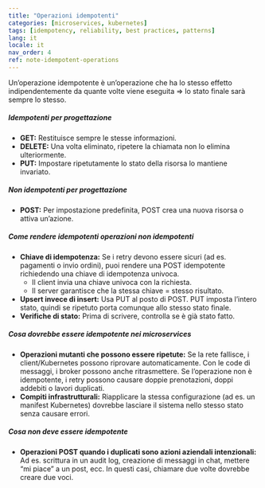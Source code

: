 ```yaml
---
title: "Operazioni idempotenti"
categories: [microservices, kubernetes]
tags: [idempotency, reliability, best practices, patterns]
lang: it
locale: it
nav_order: 4
ref: note-idempotent-operations
---
```

Un’operazione idempotente è un’operazione che ha lo stesso effetto indipendentemente da quante volte viene eseguita ⇒ lo stato finale sarà sempre lo stesso.  

##### Idempotenti per progettazione
- **GET:** Restituisce sempre le stesse informazioni.  
- **DELETE:** Una volta eliminato, ripetere la chiamata non lo elimina ulteriormente.  
- **PUT:** Impostare ripetutamente lo stato della risorsa lo mantiene invariato.  

##### Non idempotenti per progettazione
- **POST:** Per impostazione predefinita, POST crea una nuova risorsa o attiva un’azione.  

##### Come rendere idempotenti operazioni non idempotenti
- **Chiave di idempotenza:** Se i retry devono essere sicuri (ad es. pagamenti o invio ordini), puoi rendere una POST idempotente richiedendo una chiave di idempotenza univoca.  
    - Il client invia una chiave univoca con la richiesta.  
    - Il server garantisce che la stessa chiave = stesso risultato.  
- **Upsert invece di insert:** Usa PUT al posto di POST. PUT imposta l’intero stato, quindi se ripetuto porta comunque allo stesso stato finale.  
- **Verifiche di stato:** Prima di scrivere, controlla se è già stato fatto.  

##### Cosa dovrebbe essere idempotente nei microservices
- **Operazioni mutanti che possono essere ripetute:** Se la rete fallisce, i client/Kubernetes possono riprovare automaticamente. Con le code di messaggi, i broker possono anche ritrasmettere. Se l’operazione non è idempotente, i retry possono causare doppie prenotazioni, doppi addebiti o lavori duplicati.  
- **Compiti infrastrutturali:** Riapplicare la stessa configurazione (ad es. un manifest Kubernetes) dovrebbe lasciare il sistema nello stesso stato senza causare errori.  

##### Cosa non deve essere idempotente
- **Operazioni POST quando i duplicati sono azioni aziendali intenzionali:** Ad es. scrittura in un audit log, creazione di messaggi in chat, mettere “mi piace” a un post, ecc. In questi casi, chiamare due volte dovrebbe creare due voci.  